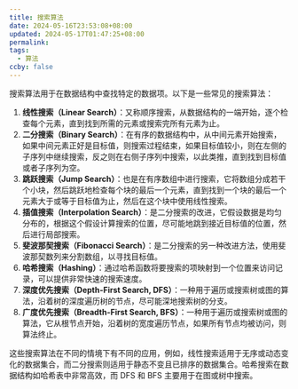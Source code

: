 ```yaml
---
title: 搜索算法
date: 2024-05-16T23:53:08+08:00
updated: 2024-05-17T01:47:25+08:00
permalink: 
tags:
  - 算法
ccby: false
---
```

搜索算法用于在数据结构中查找特定的数据项。以下是一些常见的搜索算法：

1. **线性搜索（Linear Search）**：又称顺序搜索，从数据结构的一端开始，逐个检查每个元素，直到找到所需的元素或搜索完所有元素为止。
2. **二分搜索（Binary Search）**：在有序的数据结构中，从中间元素开始搜索，如果中间元素正好是目标值，则搜索过程结束，如果目标值较小，则在左侧的子序列中继续搜索，反之则在右侧子序列中搜索，以此类推，直到找到目标值或者子序列为空。
3. **跳跃搜索（Jump Search）**：也是在有序数组中进行搜索，它将数组分成若干个小块，然后跳跃地检查每个块的最后一个元素，直到找到一个块的最后一个元素大于或等于目标值为止，然后在这个块中使用线性搜索。
4. **插值搜索（Interpolation Search）**：是二分搜索的改进，它假设数据是均匀分布的，根据这个假设计算搜索的位置，尽可能地跳到接近目标值的位置，然后进行局部搜索。
5. **斐波那契搜索（Fibonacci Search）**：是二分搜索的另一种改进方法，使用斐波那契数列来分割数组，以寻找目标值。
6. **哈希搜索（Hashing）**：通过哈希函数将要搜索的项映射到一个位置来访问记录，可以提供非常快速的搜索速度。
7. **深度优先搜索（Depth-First Search, DFS）**：一种用于遍历或搜索树或图的算法，沿着树的深度遍历树的节点，尽可能深地搜索树的分支。
8. **广度优先搜索（Breadth-First Search, BFS）**：一种用于遍历或搜索树或图的算法，它从根节点开始，沿着树的宽度遍历节点，如果所有节点均被访问，则算法终止。

这些搜索算法在不同的情境下有不同的应用，例如，线性搜索适用于无序或动态变化的数据集合，而二分搜索则适用于静态不变且已排序的数据集合。哈希搜索在数据结构如哈希表中非常高效，而 DFS 和 BFS 主要用于在图或树中搜索。
